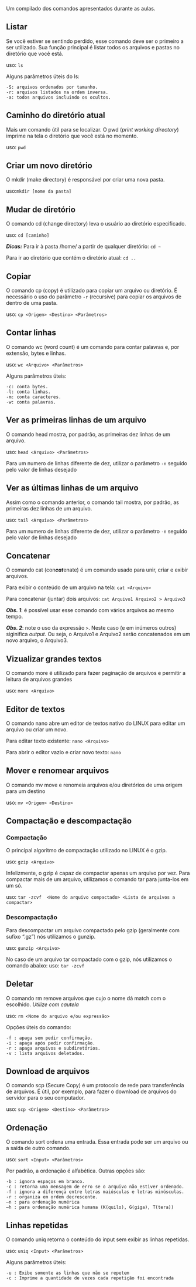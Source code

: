 Um compilado dos comandos apresentados durante as aulas.
## Listar
Se você estiver se sentindo perdido, esse comando deve ser o primeiro a ser utilizado. Sua função principal é listar todos os arquivos e pastas no diretório que você está.

uso: ```ls```

Alguns parâmetros úteis do ls:

    -S: arquivos ordenados por tamanho.
    -r: arquivos listados na ordem inversa.
    -a: todos arquivos incluindo os ocultos.
 
## Caminho do diretório atual
Mais um comando útil para se localizar. O pwd (_print working directory_) imprime na tela o diretório que você está no momento.

uso: ```pwd```

## Criar um novo diretório
O mkdir (make directory) é responsável por criar uma nova pasta.

uso:```mkdir [nome da pasta]```

## Mudar de diretório
O comando cd (change directory) leva o usuário ao diretório especificado.

uso: ```cd [caminho]```

***Dicas:***
Para ir à pasta /home/ a partir de qualquer diretório:
```cd ~```

Para ir ao diretório que contém o diretório atual:
```cd ..```

## Copiar
O comando cp (copy) é utilizado para copiar um arquivo ou diretório. É necessário o uso do parâmetro ```-r``` (recursive) para copiar os arquivos de dentro de uma pasta.

uso: ```cp <Origem> <Destino> <Parâmetros>```


## Contar linhas
O comando wc (word count) é um comando para contar palavras e, por extensão, bytes e linhas.

uso: ```wc <Arquivo> <Parâmetros>```

Alguns parâmetros úteis:

    -c: conta bytes.
    -l: conta linhas.
    -m: conta caracteres.
    -w: conta palavras.

## Ver as primeiras linhas de um arquivo
O comando head mostra, por padrão, as primeiras dez linhas de um arquivo.

uso: ```head <Arquivo> <Parâmetros>```

Para um numero de linhas diferente de dez, utilizar o parâmetro ```-n``` seguido pelo valor de linhas desejado

## Ver as últimas linhas de um arquivo
Assim como o comando anterior, o comando tail mostra, por padrão, as primeiras dez linhas de um arquivo.

uso: ```tail <Arquivo> <Parâmetros>```

Para um numero de linhas diferente de dez, utilizar o parâmetro ```-n``` seguido pelo valor de linhas desejado

## Concatenar
O comando cat (con***cat***enate) é um comando usado para unir, criar e exibir arquivos.

Para exibir o conteúdo de um arquivo na tela: ```cat <Arquivo>```

Para concatenar (juntar) dois arquivos: ```cat Arquivo1 Arquivo2 > Arquivo3```

***Obs. 1***: é possível usar esse comando com vários arquivos ao mesmo tempo.

***Obs. 2***: note o uso da expressão ```>```. Neste caso (e em inúmeros outros) siginifica _output_. Ou seja, o Arquivo1 e Arquivo2 serão concatenados em um novo arquivo, o Arquivo3.

## Vizualizar grandes textos
O comando more é utilizado para fazer paginação de arquivos e permitir a leitura de arquivos grandes

uso: ```more <Arquivo>```

## Editor de textos
O comando nano abre um editor de textos nativo do LINUX para editar um arquivo ou criar um novo.

Para editar texto existente: ```nano <Arquivo>```

Para abrir o editor vazio e criar novo texto: ```nano```

## Mover e renomear arquivos
O comando mv move e renomeia arquivos e/ou diretórios de uma origem para um destino

uso: ```mv <Origem> <Destino>```

## Compactação e descompactação

### Compactação
O principal algoritmo de compactação utilizado no LINUX é o gzip.

uso: ```gzip <Arquivo>```

Infelizmente, o gzip é capaz de compactar apenas um arquivo por vez. Para compactar mais de um arquivo, utilizamos o comando tar para junta-los em um só.

uso: ```tar -zcvf  <Nome do arquivo compactado> <Lista de arquivos a compactar>```

### Descompactação

Para descompactar um arquivo compactado pelo gzip (geralmente com sufixo “.gz”) nós utilizamos o gunzip.

uso: ```gunzip <Arquivo>```

No caso de um arquivo tar compactado com o gzip, nós utilizamos o comando abaixo:
uso: ```tar -zcvf```

## Deletar
O comando rm remove arquivos que cujo o nome dá match com o escolhido. _Utilize com cautela_

uso: ```rm <Nome do arquivo e/ou expressão>```

Opções úteis do comando:

    -f : apaga sem pedir confirmação.
    -i : apaga após pedir confirmação.
    -r : apaga arquivos e subdiretórios.
    -v : lista arquivos deletados.

## Download de arquivos
O comando scp (Secure Copy) é um protocolo de rede para transferência de arquivos. É útil, por exemplo, para fazer o download de arquivos do servidor para o seu computador.

uso: ```scp <Origem> <Destino> <Parâmetros>```

## Ordenação
O comando sort ordena uma entrada. Essa entrada pode ser um arquivo ou a saída de outro comando. 

uso: ```sort <Input> <Parâmetros>```

Por padrão, a ordenação é alfabética. Outras opções são:

    -b : ignora espaços em branco.
    -c : retorna uma mensagem de erro se o arquivo não estiver ordenado.
    -f : ignora a diferença entre letras maiúsculas e letras minúsculas.
    -r : organiza em ordem decrescente.
    –n : para ordenação numérica
    –h : para ordenação numérica humana (K(quilo), G(giga), T(tera))

## Linhas repetidas
O comando uniq retorna o conteúdo do input sem exibir as linhas repetidas.

uso: ```uniq <Input> <Parâmetros>```

Alguns parâmetros úteis:

    -u : Exibe somente as linhas que não se repetem
    -c : Imprime a quantidade de vezes cada repetição foi encontrada
